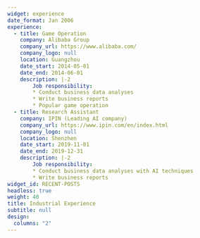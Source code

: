 ```yaml
---
widget: experience
date_format: Jan 2006
experience:
  - title: Game Operation
    company: Alibaba Group
    company_url: https://www.alibaba.com/
    company_logo: null
    location: Guangzhou
    date_start: 2014-05-01
    date_end: 2014-06-01
    description: |-2
        Job responsibility:
        * Conduct business data analyses
        * Write business reports
        * Popular game operation
  - title: Research Assistant
    company: IPIN (Leading AI company)
    company_url: https://www.ipin.com/en/index.html
    company_logo: null
    location: Shenzhen
    date_start: 2019-11-01
    date_end: 2019-12-31
    description: |-2
        Job responsibility:
        * Conduct business data analyses with AI techniques
        * Write business reports
widget_id: RECENT-POSTS
headless: true
weight: 40
title: Industrial Experience
subtitle: null
design:
  columns: "2"
---
```

